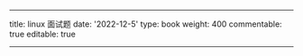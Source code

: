 ---

title: linux 面试题
date: '2022-12-5'
type: book
weight: 400
commentable: true
editable: true

---
